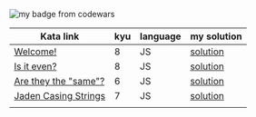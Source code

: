 ![my badge from codewars](https://www.codewars.com/users/DreasWeiss/badges/large)

|Kata link|kyu|language|my solution|
|---|----|---|---|
|[Welcome!](https://www.codewars.com/kata/577ff15ad648a14b780000e7/train/javascript)|8|JS|[solution](./welcome/)|
|[Is it even?](https://www.codewars.com/kata/555a67db74814aa4ee0001b5/train/javascript)|8|JS|[solution](./isItEven/)|
|[Are they the "same"?](https://www.codewars.com/kata/550498447451fbbd7600041c/train/javascript)|6|JS|[solution](./areTheyTheSame/)|
|[Jaden Casing Strings](https://www.codewars.com/kata/5390bac347d09b7da40006f6/train/javascript)|7|JS|[solution](./jadenCasingStrings/)|
|||||